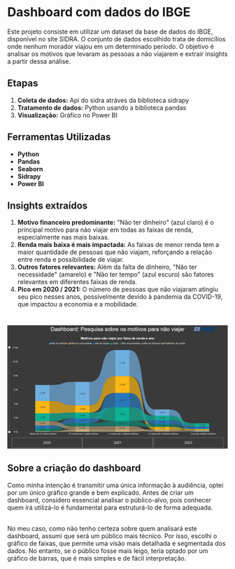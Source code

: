 # Dashboard com dados do IBGE
Este projeto consiste em utilizar um dataset da base de dados do IBGE, disponível no site SIDRA. O conjunto de dados escolhido trata de domicílios onde nenhum morador viajou em um determinado período. O objetivo é analisar os motivos que levaram as pessoas a não viajarem e extrair insights a partir dessa análise.
## Etapas
<ol>
  <li><strong>Coleta de dados:</strong> Api do sidra atráves da biblioteca sidrapy</li>
  <li><strong>Tratamento de dados:</strong> Python usando a biblioteca pandas</li>
  <li><strong>Visualização:</strong> Gráfico no Power BI</li>
</ol>

## Ferramentas Utilizadas
<ul>
  <li><strong>Python</strong></li>
  <li><strong>Pandas</strong></li>
  <li><strong>Seaborn</strong></li>
  <li><strong>Sidrapy</strong></li>
  <li><strong>Power BI</strong></li>
</ul>

## Insights extraídos
<ol>
  <li><strong>Motivo financeiro predominante:</strong> "Não ter dinheiro" (azul claro) é o principal motivo para não viajar em todas as faixas de renda, especialmente nas mais baixas.</li>
  <li><strong>Renda mais baixa é mais impactada:</strong> As faixas de menor renda tem a maior quantidade de pessoas que não viajam, reforçando a relação entre renda e possibilidade de viajar.</li>
  <li><strong>Outros fatores relevantes:</strong> Além da falta de dinheiro, "Não ter necessidade" (amarelo) e "Não ter tempo" (azul escuro) são fatores relevantes em diferentes faixas de renda.</li>
  <li><strong>Pico em 2020 / 2021:</strong> O número de pessoas que não viajaram atingiu seu pico nesses anos, possivelmente devido à pandemia da COVID-19, que impactou a economia e a mobilidade.</li>
</ol>

#

<img src="Projeto_IBGE/Dashboard_IBGE.png">

## Sobre a criação do dashboard
Como minha intenção é transmitir uma única informação à audiência, optei por um único gráfico grande e bem explicado. Antes de criar um dashboard, considero essencial analisar o público-alvo, pois conhecer quem irá utilizá-lo é fundamental para estruturá-lo de forma adequada. <br> <br>

No meu caso, como não tenho certeza sobre quem analisará este dashboard, assumi que será um público mais técnico. Por isso, escolhi o gráfico de faixas, que permite uma visão mais detalhada e segmentada dos dados. No entanto, se o público fosse mais leigo, teria optado por um gráfico de barras, que é mais simples e de fácil interpretação.
